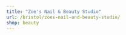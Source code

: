 ```yaml
---
title: "Zoe's Nail & Beauty Studio"
url: /bristol/zoes-nail-and-beauty-studio/
shop: beauty
---
```

